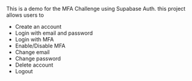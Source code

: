 
This is a demo for the MFA Challenge using Supabase Auth.
this project allows users to 

- Create an account
- Login with email and password
- Login with MFA
- Enable/Disable MFA
- Change email
- Change password
- Delete account
- Logout